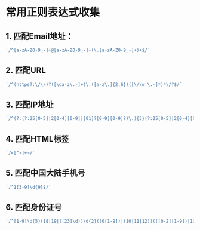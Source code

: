 

# 常用正则表达式收集

## 1. 匹配Email地址：
```javascript
`/^[a-zA-Z0-9_-]+@[a-zA-Z0-9_-]+(\.[a-zA-Z0-9_-]+)+$/`
```

## 2. 匹配URL
```javascript
`/^(https?:\/\/)?([\da-z\.-]+)\.([a-z\.]{2,6})([\/\w \.-]*)*\/?$/`
```

## 3. 匹配IP地址
```javascript
`/^(?:(?:25[0-5]|2[0-4][0-9]|[01]?[0-9][0-9]?)\.){3}(?:25[0-5]|2[0-4][0-9]|[01]?[0-9][0-9]?)$/`
```

## 4. 匹配HTML标签
```javascript
`/<[^>]+>/`
```

## 5. 匹配中国大陆手机号
```javascript
`/^1[3-9]\d{9}$/`
```

## 6. 匹配身份证号
```javascript
`/^[1-9]\d{5}(18|19|([23]\d))\d{2}((0[1-9])|(10|11|12))(([0-2][1-9])|10|20|30|31)\d{3}[0-9Xx]$/`
```